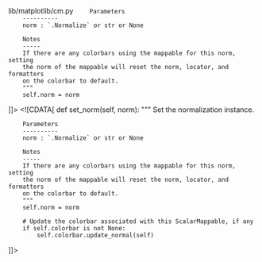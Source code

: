 <change>
<file change-number-for-this-file="1">lib/matplotlib/cm.py</file>
<original line-count="14" no-ellipsis="true"><![CDATA[
    def set_norm(self, norm):
        """
        Set the normalization instance.

        Parameters
        ----------
        norm : `.Normalize` or str or None

        Notes
        -----
        If there are any colorbars using the mappable for this norm, setting
        the norm of the mappable will reset the norm, locator, and formatters
        on the colorbar to default.
        """
        self.norm = norm
]]></original>
<modified no-ellipsis="true"><![CDATA[
    def set_norm(self, norm):
        """
        Set the normalization instance.

        Parameters
        ----------
        norm : `.Normalize` or str or None

        Notes
        -----
        If there are any colorbars using the mappable for this norm, setting
        the norm of the mappable will reset the norm, locator, and formatters
        on the colorbar to default.
        """
        self.norm = norm

        # Update the colorbar associated with this ScalarMappable, if any
        if self.colorbar is not None:
            self.colorbar.update_normal(self)
]]></modified>
</change>